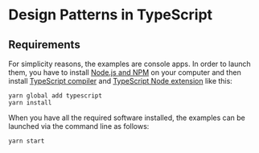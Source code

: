 # Design Patterns in TypeScript

## Requirements

For simplicity reasons, the examples are console apps. In order to launch them, you have to install [Node.js and NPM](https://nodejs.org/en/) on your computer and then install [TypeScript compiler](https://github.com/Microsoft/TypeScript) and [TypeScript Node extension](https://github.com/TypeStrong/ts-node) like this:

```
yarn global add typescript
yarn install
```

When you have all the required software installed, the examples can be launched via the command line as follows:

```
yarn start
```
